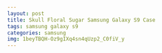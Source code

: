 ```yaml
---
layout: post
title: Skull Floral Sugar Samsung Galaxy S9 Case
tags: samsung galaxy s9
categories: samsung
img: 1beyTBQH-Oz9gIXq4sn4qUzp2_C0fiV_y
---
```

